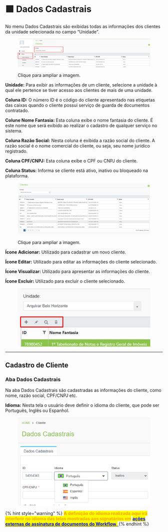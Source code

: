 # 🟩 Dados Cadastrais

No menu Dados Cadastrais são exibidas todas as informações dos clientes da unidade selecionada no campo “Unidade”.&#x20;

<figure><img src="../.gitbook/assets/clientes8.png" alt=""><figcaption><p>Clique para ampliar a imagem.</p></figcaption></figure>

**Unidade:** Para exibir as informações de um cliente, selecione a unidade à qual ele pertence se tiver acesso aos clientes de mais de uma unidade. &#x20;

**Coluna ID:** O número ID é o código do cliente apresentado nas etiquetas das caixas quando o cliente possui serviço de guarda de documentos contratado.&#x20;

**Colune Nome Fantasia:** Esta coluna exibe o nome fantasia do cliente. É este nome que será exibido ao realizar o cadastro de qualquer serviço no sistema.  &#x20;

**Coluna Razão Social:** Nesta coluna é exibida a razão social do cliente. A razão social é o nome comercial do cliente, ou seja, seu nome jurídico registrado.&#x20;

**Coluna CPF/CNPJ:** Esta coluna exibe o CPF ou CNPJ do cliente.&#x20;

**Coluna Status:** Informa se cliente está ativo, inativo ou bloqueado na plataforma. &#x20;

<figure><img src="../.gitbook/assets/clientes1.png" alt=""><figcaption><p>Clique para ampliar a imagem.</p></figcaption></figure>

**Ícone Adicionar:** Utilizado para cadastrar um novo cliente.&#x20;

**Ícone Editar:** Utilizado para editar as informações do cliente selecionado.&#x20;

**Ícone Visualizar:** Utilizado para apresentar as informações do cliente. &#x20;

**Ícone Excluir:** Utilizado para excluir o cliente selecionado.&#x20;

<figure><img src="../.gitbook/assets/clientes2 (1).png" alt=""><figcaption></figcaption></figure>

***

## Cadastro de Cliente

### Aba Dados Cadastrais

Na aba Dados Cadastrais são cadastradas as informações do cliente, como nome, razão social, CPF/CNPJ etc.

**Idioma:** Nesta tela o usuário deve definir o idioma do cliente, que pode ser Português, Inglês ou Espanhol.&#x20;

<figure><img src="../.gitbook/assets/image (10).png" alt=""><figcaption></figcaption></figure>

{% hint style="warning" %}
<mark style="color:orange;">**A definição do idioma realizada aqui irá interferir no idioma das telas mostradas aos signatários em**</mark> [<mark style="color:blue;">**ações externas de assinatura de documentos do Workflow**</mark><mark style="color:orange;">**.**</mark> ](../workflow/atividades/aba-minhas-atividades/executando-um-fluxo.md#5.-acoes-de-assinatura)
{% endhint %}
